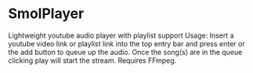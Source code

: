 # SmolPlayer
Lightweight youtube audio player with playlist support
Usage: Insert a youtube video link or playlist link into the top entry bar and press enter or the add button to queue up the audio. Once the song(s) are in the queue clicking play will start the stream. Requires FFmpeg.
